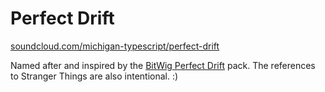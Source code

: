 # Perfect Drift

[soundcloud.com/michigan-typescript/perfect-drift](https://soundcloud.com/michigan-typescript/perfect-drift)

Named after and inspired by the [BitWig Perfect Drift](https://www.bitwig.com/stories/perfect-drift-203) pack.  The references to Stranger Things are also intentional.  :)
